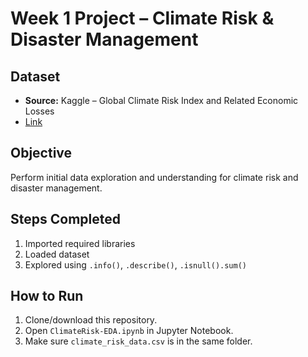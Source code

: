 # Week 1 Project – Climate Risk & Disaster Management

## Dataset
- **Source:** Kaggle – Global Climate Risk Index and Related Economic Losses
- [Link](https://www.kaggle.com/datasets/thedevastator/global-climate-risk-index-and-related-economic-l)

## Objective
Perform initial data exploration and understanding for climate risk and disaster management.

## Steps Completed
1. Imported required libraries
2. Loaded dataset
3. Explored using `.info()`, `.describe()`, `.isnull().sum()`

## How to Run
1. Clone/download this repository.
2. Open `ClimateRisk-EDA.ipynb` in Jupyter Notebook.
3. Make sure `climate_risk_data.csv` is in the same folder.

